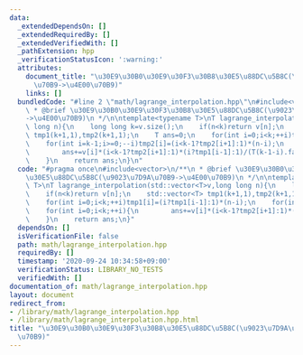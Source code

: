 ```yaml
---
data:
  _extendedDependsOn: []
  _extendedRequiredBy: []
  _extendedVerifiedWith: []
  _pathExtension: hpp
  _verificationStatusIcon: ':warning:'
  attributes:
    document_title: "\u30E9\u30B0\u30E9\u30F3\u30B8\u30E5\u88DC\u5B8C(\u9023\u7D9A\
      \u70B9->\u4E00\u70B9)"
    links: []
  bundledCode: "#line 2 \"math/lagrange_interpolation.hpp\"\n#include<vector>\n/**\n\
    \ * @brief \u30E9\u30B0\u30E9\u30F3\u30B8\u30E5\u88DC\u5B8C(\u9023\u7D9A\u70B9\
    ->\u4E00\u70B9)\n */\n\ntemplate<typename T>\nT lagrange_interpolation(std::vector<T>v,long\
    \ long n){\n    long long k=v.size();\n    if(n<k)return v[n];\n    std::vector<T>\
    \ tmp1(k+1,1),tmp2(k+1,1);\n    T ans=0;\n    for(int i=0;i<k;++i)tmp1[i]=(i?tmp1[i-1]:1)*(n-i);\n\
    \    for(int i=k-1;i>=0;--i)tmp2[i]=(i<k-1?tmp2[i+1]:1)*(n-i);\n    for(int i=0;i<k;++i){\n\
    \        ans+=v[i]*(i<k-1?tmp2[i+1]:1)*(i?tmp1[i-1]:1)/(T(k-1-i).fact()*T(i).fact()*T((k-1-i)%2?-1:1));\n\
    \    }\n    return ans;\n}\n"
  code: "#pragma once\n#include<vector>\n/**\n * @brief \u30E9\u30B0\u30E9\u30F3\u30B8\
    \u30E5\u88DC\u5B8C(\u9023\u7D9A\u70B9->\u4E00\u70B9)\n */\n\ntemplate<typename\
    \ T>\nT lagrange_interpolation(std::vector<T>v,long long n){\n    long long k=v.size();\n\
    \    if(n<k)return v[n];\n    std::vector<T> tmp1(k+1,1),tmp2(k+1,1);\n    T ans=0;\n\
    \    for(int i=0;i<k;++i)tmp1[i]=(i?tmp1[i-1]:1)*(n-i);\n    for(int i=k-1;i>=0;--i)tmp2[i]=(i<k-1?tmp2[i+1]:1)*(n-i);\n\
    \    for(int i=0;i<k;++i){\n        ans+=v[i]*(i<k-1?tmp2[i+1]:1)*(i?tmp1[i-1]:1)/(T(k-1-i).fact()*T(i).fact()*T((k-1-i)%2?-1:1));\n\
    \    }\n    return ans;\n}"
  dependsOn: []
  isVerificationFile: false
  path: math/lagrange_interpolation.hpp
  requiredBy: []
  timestamp: '2020-09-24 10:34:58+09:00'
  verificationStatus: LIBRARY_NO_TESTS
  verifiedWith: []
documentation_of: math/lagrange_interpolation.hpp
layout: document
redirect_from:
- /library/math/lagrange_interpolation.hpp
- /library/math/lagrange_interpolation.hpp.html
title: "\u30E9\u30B0\u30E9\u30F3\u30B8\u30E5\u88DC\u5B8C(\u9023\u7D9A\u70B9->\u4E00\
  \u70B9)"
---
```

